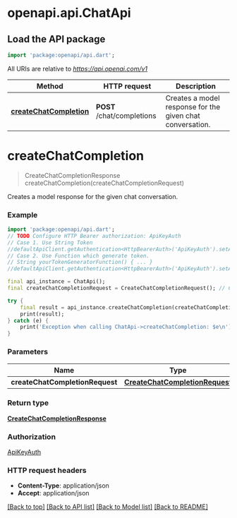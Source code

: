 # openapi.api.ChatApi

## Load the API package
```dart
import 'package:openapi/api.dart';
```

All URIs are relative to *https://api.openai.com/v1*

Method | HTTP request | Description
------------- | ------------- | -------------
[**createChatCompletion**](ChatApi.md#createchatcompletion) | **POST** /chat/completions | Creates a model response for the given chat conversation.


# **createChatCompletion**
> CreateChatCompletionResponse createChatCompletion(createChatCompletionRequest)

Creates a model response for the given chat conversation.

### Example
```dart
import 'package:openapi/api.dart';
// TODO Configure HTTP Bearer authorization: ApiKeyAuth
// Case 1. Use String Token
//defaultApiClient.getAuthentication<HttpBearerAuth>('ApiKeyAuth').setAccessToken('YOUR_ACCESS_TOKEN');
// Case 2. Use Function which generate token.
// String yourTokenGeneratorFunction() { ... }
//defaultApiClient.getAuthentication<HttpBearerAuth>('ApiKeyAuth').setAccessToken(yourTokenGeneratorFunction);

final api_instance = ChatApi();
final createChatCompletionRequest = CreateChatCompletionRequest(); // CreateChatCompletionRequest | 

try {
    final result = api_instance.createChatCompletion(createChatCompletionRequest);
    print(result);
} catch (e) {
    print('Exception when calling ChatApi->createChatCompletion: $e\n');
}
```

### Parameters

Name | Type | Description  | Notes
------------- | ------------- | ------------- | -------------
 **createChatCompletionRequest** | [**CreateChatCompletionRequest**](CreateChatCompletionRequest.md)|  | 

### Return type

[**CreateChatCompletionResponse**](CreateChatCompletionResponse.md)

### Authorization

[ApiKeyAuth](../README.md#ApiKeyAuth)

### HTTP request headers

 - **Content-Type**: application/json
 - **Accept**: application/json

[[Back to top]](#) [[Back to API list]](../README.md#documentation-for-api-endpoints) [[Back to Model list]](../README.md#documentation-for-models) [[Back to README]](../README.md)

